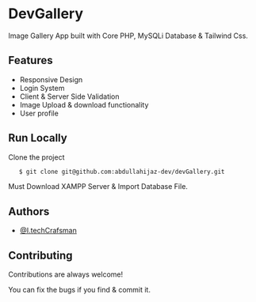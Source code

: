 
# DevGallery

Image Gallery App built with Core PHP, MySQLi Database & Tailwind Css.

## Features

- Responsive Design
- Login System
- Client & Server Side Validation
- Image Upload & download functionality
- User profile

  
## Run Locally

Clone the project

```bash
   $ git clone git@github.com:abdullahijaz-dev/devGallery.git
```

Must Download XAMPP Server & Import Database File.

 

  
## Authors

- [@I.techCrafsman](https://www.facebook.com/the.craftsman.squad)

  
## Contributing

Contributions are always welcome!

You can fix the bugs if you find & commit it.

  
